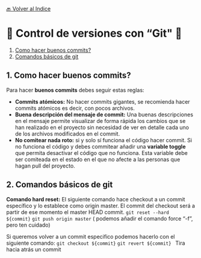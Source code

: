 [🔙 Volver al Indice](https://github.com/Sixedge-es/software_Arquitecture)

📝️ Control de versiones con “Git" 📝
===================================

1. [Como hacer buenos commits? ](#1.)
2. [Comandos básicos de git](#2.)

1\. Como hacer buenos commits?
---------
Para hacer **buenos commits** debes seguir estas reglas:
- **Commits atómicos:** No hacer commits gigantes, se recomienda hacer commits atómicos es decir, con pocos archivos.
- **Buena descripción del mensaje de commit:** Una buenas descripciones en el mensaje permite visualizar de forma rápida los cambios que se han realizado en el proyecto sin necesidad de ver en detalle cada uno de los archivos modificados en el commit.
- **No comitear nada roto:** si y solo sí funciona el código hacer commit. Si no funciona el código y debes commitear añadir una **variable toggle** que permita desactivar el código que no funciona. Esta variable debe ser comiteada en el estado en el que no afecte a las personas que hagan pull del proyecto.

2\. Comandos básicos de git
---------
**Comando hard reset:** El siguiente comando hace checkout a un commit específico y lo establece como origin master. El commit del checkout será a partir de ese momento el master HEAD commit.
	```git reset --hard ${commit}```
	```git push origin master``` ( podemos añadir el comando force “-f”, pero ten cuidado)

Si queremos volver a un commit especifico podemos hacerlo con el siguiente comando:
	```git checkout ${commit}```
	```git revert ${commit} ``` Tira hacia atrás un commit
